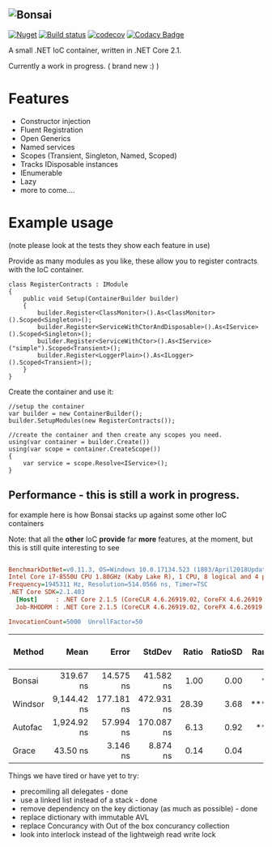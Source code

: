 ## ![Bonsai](https://raw.githubusercontent.com/dbones/bonsai/master/images/bonsai-large.png "Bonsai IoC")


[![Nuget](https://img.shields.io/nuget/v/Bonsai.Ioc.svg)](https://www.nuget.org/packages/Bonsai.Ioc/)  [![Build status](https://ci.appveyor.com/api/projects/status/wjj6iy88fdsl1sy7/branch/master?svg=true)](https://ci.appveyor.com/project/dbones/bonsai/branch/master) [![codecov](https://codecov.io/gh/dbones/bonsai/branch/master/graph/badge.svg)](https://codecov.io/gh/dbones/bonsai) [![Codacy Badge](https://api.codacy.com/project/badge/Grade/fc52ced9d453411283c76179e1eb491a)](https://www.codacy.com/app/dbones/bonsai?utm_source=github.com&amp;utm_medium=referral&amp;utm_content=dbones/bonsai&amp;utm_campaign=Badge_Grade)


A small .NET IoC container, written in .NET Core 2.1.

Currently a work in progress. ( brand new :) )

# Features 

* Constructor injection
* Fluent Registration
* Open Generics
* Named services
* Scopes (Transient, Singleton, Named, Scoped)
* Tracks IDisposable instances
* IEnumerable
* Lazy
* more to come....


# Example usage

(note please look at the tests they show each feature in use)

Provide as many modules as you like, these allow you to register contracts with the IoC container.


```
class RegisterContracts : IModule
{
    public void Setup(ContainerBuilder builder)
    {
        builder.Register<ClassMonitor>().As<ClassMonitor>().Scoped<Singleton>();
        builder.Register<ServiceWithCtorAndDisposable>().As<IService>().Scoped<Singleton>();
        builder.Register<ServiceWithCtor>().As<IService>("simple").Scoped<Transient>();
        builder.Register<LoggerPlain>().As<ILogger>().Scoped<Transient>();
    }
}
```

Create the container and use it:

```
//setup the container
var builder = new ContainerBuilder();
builder.SetupModules(new RegisterContracts());

//create the container and then create any scopes you need.
using(var container = builder.Create())
using(var scope = container.CreateScope())
{ 
    var service = scope.Resolve<IService>();
}
```

## Performance - this is still a work in progress.

for example here is how Bonsai stacks up against some other IoC containers

Note: that all the **other** IoC **provide** far **more** features, at the moment, but this is still quite interesting to see

``` ini

BenchmarkDotNet=v0.11.3, OS=Windows 10.0.17134.523 (1803/April2018Update/Redstone4)
Intel Core i7-8550U CPU 1.80GHz (Kaby Lake R), 1 CPU, 8 logical and 4 physical cores
Frequency=1945311 Hz, Resolution=514.0566 ns, Timer=TSC
.NET Core SDK=2.1.403
  [Host]     : .NET Core 2.1.5 (CoreCLR 4.6.26919.02, CoreFX 4.6.26919.02), 64bit RyuJIT
  Job-RHODRM : .NET Core 2.1.5 (CoreCLR 4.6.26919.02, CoreFX 4.6.26919.02), 64bit RyuJIT

InvocationCount=5000  UnrollFactor=50  

```
|  Method |        Mean |      Error |     StdDev | Ratio | RatioSD | Rank | Gen 0/1k Op | Gen 1/1k Op | Gen 2/1k Op | Allocated Memory/Op |
|-------- |------------:|-----------:|-----------:|------:|--------:|-----:|------------:|------------:|------------:|--------------------:|
|   Bonsai |   319.67 ns |  14.575 ns |  41.582 ns |  1.00 |    0.00 |   ** |           - |           - |           - |               538 B |
| Windsor | 9,144.42 ns | 177.181 ns | 472.931 ns | 28.39 |    3.68 | **** |      1.0000 |           - |           - |              4344 B |
| Autofac | 1,924.92 ns |  57.994 ns | 170.087 ns |  6.13 |    0.92 |  *** |      0.4000 |           - |           - |              2344 B |
|   Grace |    43.50 ns |   3.146 ns |   8.874 ns |  0.14 |    0.04 |    * |           - |           - |           - |               104 B |


Things we have tired or have yet to try:

* precomiling all delegates - done
* use a linked list instead of a stack - done
* remove dependency on the key dictionay (as much as possible) - done 
* replace dictionary with immutable AVL
* replace Concurancy with Out of the box concurancy collection
* look into interlock instead of the lightweigh read write lock